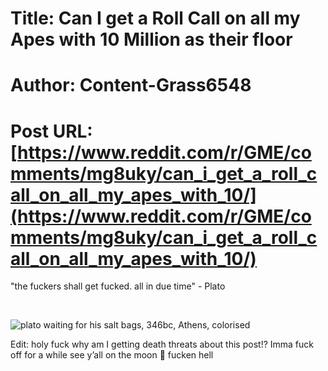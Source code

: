 # Title: Can I get a Roll Call on all my Apes with 10 Million as their floor
# Author: Content-Grass6548
# Post URL: [https://www.reddit.com/r/GME/comments/mg8uky/can_i_get_a_roll_call_on_all_my_apes_with_10/](https://www.reddit.com/r/GME/comments/mg8uky/can_i_get_a_roll_call_on_all_my_apes_with_10/)


"the fuckers shall get fucked. all in due time" - Plato

&#x200B;

![plato waiting for his salt bags, 346bc, Athens, colorised](https://preview.redd.it/5ogq8tt0q3q61.jpg?width=640&format=pjpg&auto=webp&s=c403d3ffacd81ee24eccd319f0fa892ceb6940a6)

Edit: holy fuck why am I getting death threats about this post!? Imma fuck off for a while see y’all on the moon 🌝 fucken hell
